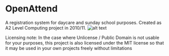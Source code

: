 # OpenAttend
A registration system for daycare and sunday school purposes. Created as A2 Level Computing project in 2010/11.
![alt text](https://www.dropbox.com/s/anemzsp7d8xbjim/OpenAttend.PNG?raw=1)

Licensing note: In the case where Unlicense / Public Domain is not usable for your purposes, this project is also licensed under the MIT license so that it may be used in your own projects freely without limitations
